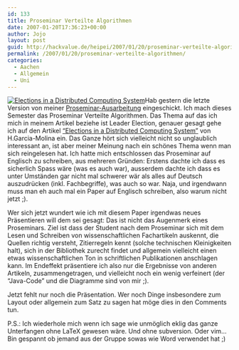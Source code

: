```yaml
---
id: 133
title: Proseminar Verteilte Algorithmen
date: 2007-01-20T17:36:23+00:00
author: Jojo
layout: post
guid: http://hackvalue.de/heipei/2007/01/20/proseminar-verteilte-algorithmen/
permalink: /2007/01/20/proseminar-verteilte-algorithmen/
categories:
  - Aachen
  - Allgemein
  - Uni
---
```

[<img data-echo="/weblog/article.jpg" class="alignleft" alt="Elections in a Distributed Computing System" />](/heipei/files/article.pdf)Hab gestern die letzte Version von meiner [Proseminar-Ausarbeitung](/heipei/files/article.pdf) eingeschickt. Ich mach dieses Semester das Proseminar Verteilte Algorithmen. Das Thema auf das ich mich in meinem Artikel beziehe ist Leader Election, genauer gesagt gehe ich auf den Artikel [&#8220;Elections in a Distributed Computing System&#8221;](http://ieeexplore.ieee.org/xpls/abs_all.jsp?isnumber=35208&arnumber=1675885&count=12&index=6) von H.Garcia-Molina ein. Das Ganze hört sich vielleicht nicht so unglaublich interessant an, ist aber meiner Meinung nach ein schönes Thema wenn man sich reingelesen hat. Ich hatte mich entschlossen das Proseminar auf Englisch zu schreiben, aus mehreren Gründen: Erstens dachte ich dass es sicherlich Spass wäre (was es auch war), ausserdem dachte ich dass es unter Umständen gar nicht mal schwerer wär als alles auf Deutsch auszudrücken (inkl. Fachbegriffe), was auch so war. Naja, und irgendwann muss man eh auch mal ein Paper auf Englisch schreiben, also warum nicht jetzt ;).
  
Wer sich jetzt wundert wie ich mit diesem Paper irgendwas neues Präsentieren will dem sei gesagt: Das ist nicht das Augenmerk eines Proseminars. Ziel ist dass der Student nach dem Proseminar sich mit dem Lesen und Schreiben von wissenschaftlichen Fachartikeln auskennt, die Quellen richtig versteht, Zitierregeln kennt (solche technischen Kleinigkeiten halt), sich in der Bibliothek zurecht findet und allgemein vielleicht einen etwas wissenschaftlichen Ton in schriftlichen Publikationen anschlagen kann. Im Endeffekt präsentiere ich also nur die Ergebnisse von anderen Artikeln, zusammengetragen, und vielleicht noch ein wenig verfeinert (der &#8220;Java-Code&#8221; und die Diagramme sind von mir ;).
  
Jetzt fehlt nur noch die Präsentation. Wer noch Dinge insbesondere zum Layout oder allgemein zum Satz zu sagen hat möge dies in den Comments tun.

P.S.: Ich wiederhole mich wenn ich sage wie unmöglich eklig das ganze Unterfangen ohne LaTeX gewesen wäre. Und ohne subversion. Oder vim&#8230; Bin gespannt ob jemand aus der Gruppe sowas wie Word verwendet hat ;)
